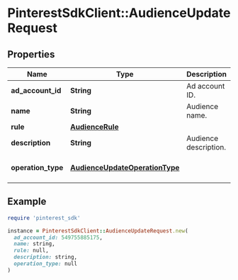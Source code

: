 # PinterestSdkClient::AudienceUpdateRequest

## Properties

| Name | Type | Description | Notes |
| ---- | ---- | ----------- | ----- |
| **ad_account_id** | **String** | Ad account ID. | [optional] |
| **name** | **String** | Audience name. | [optional] |
| **rule** | [**AudienceRule**](AudienceRule.md) |  | [optional] |
| **description** | **String** | Audience description. | [optional] |
| **operation_type** | [**AudienceUpdateOperationType**](AudienceUpdateOperationType.md) |  | [optional][default to &#39;UPDATE&#39;] |

## Example

```ruby
require 'pinterest_sdk'

instance = PinterestSdkClient::AudienceUpdateRequest.new(
  ad_account_id: 549755885175,
  name: string,
  rule: null,
  description: string,
  operation_type: null
)
```

